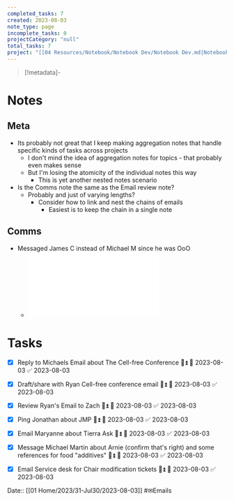 ```yaml
---
completed_tasks: 7
created: 2023-08-03
note_type: page
incomplete_tasks: 0
projectCategory: "null"
total_tasks: 7
project: "[[04 Resources/Notebook/Notebook Dev/Notebook Dev.md|Notebook Dev]]"
---
```

>[!metadata]-
# Notes
## Meta
- Its probably not great that I keep making aggregation notes that handle specific kinds of tasks across projects
	- I don't mind the idea of aggregation notes for topics - that probably even makes sense
	- But I'm losing the atomicity of the individual notes this way 
		- This is yet another nested notes scenario
- Is the Comms note the same as the Email review note?
	- Probably and just of varying lengths?
		- Consider how to link and nest the chains of emails
			- Easiest is to keep the chain in a single note
## Comms
- Messaged James C instead of Michael M since he was OoO 
	- ![Chatting with James to get deets](02%20Projects/I1017%205_7%20Assay%20Platform/Project%20Management/notebook/2023-07-25-StewardshipFollowupMeeting.md#Chatting%20with%20James%20on%20Nutrition)

# Tasks
- [x] Reply to Michaels Email about The Cell-free Conference ⏫ 📅 2023-08-03 ✅ 2023-08-03
- [x] Draft/share with Ryan Cell-free conference email ⏫ 📅 2023-08-03 ✅ 2023-08-03
- [x] Review Ryan's Email to Zach ⏫ 📅 2023-08-03 ✅ 2023-08-03
- [x] Ping Jonathan about JMP ⏫ 📅 2023-08-03 ✅ 2023-08-03
- [x] Email Maryanne about Tierra Ask ⏫ 📅 2023-08-03 ✅ 2023-08-03
- [x] Message Michael Martin about Arnie (confirm that's right) and some references for food "additives" ⏫ 📅 2023-08-03 ✅ 2023-08-03
- [x] Email Service desk for Chair modification tickets ⏫ 📅 2023-08-03 ✅ 2023-08-03



Date:: [[01 Home/2023/31-Jul30/2023-08-03]]
#✉Emails